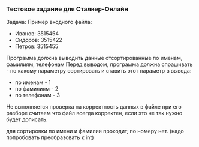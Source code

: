 ### Тестовое задание для Сталкер-Онлайн

Задача:
Пример входного файла:
* Иванов: 3515454
* Сидоров: 3515422
* Петров: 3515455


Программа должна выводить данные отсортированные по именам, фамилиям, телефонам
Перед выводом, программа должна спрашивать - по какому параметру сортировать и ставить этот параметр в вывода:

* по именам     - 1
* по фамилиям   - 2
* по телефонам  - 3

Не выполняется проверка на корректность данных в файле при его разборе
считаем что файл всегда корректен, если это не так нужно будет дописать.

для сортировки по имени и фамилии проходит, по номеру нет. (надо попробовать преобразовать к int)